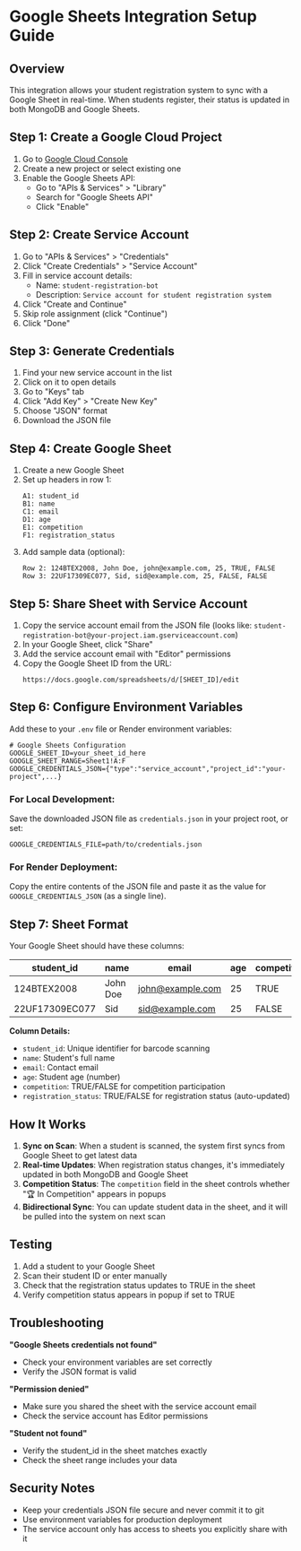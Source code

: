 # Google Sheets Integration Setup Guide

## Overview
This integration allows your student registration system to sync with a Google Sheet in real-time. When students register, their status is updated in both MongoDB and Google Sheets.

## Step 1: Create a Google Cloud Project

1. Go to [Google Cloud Console](https://console.cloud.google.com)
2. Create a new project or select existing one
3. Enable the Google Sheets API:
   - Go to "APIs & Services" > "Library"
   - Search for "Google Sheets API"
   - Click "Enable"

## Step 2: Create Service Account

1. Go to "APIs & Services" > "Credentials"
2. Click "Create Credentials" > "Service Account"
3. Fill in service account details:
   - Name: `student-registration-bot`
   - Description: `Service account for student registration system`
4. Click "Create and Continue"
5. Skip role assignment (click "Continue")
6. Click "Done"

## Step 3: Generate Credentials

1. Find your new service account in the list
2. Click on it to open details
3. Go to "Keys" tab
4. Click "Add Key" > "Create New Key"
5. Choose "JSON" format
6. Download the JSON file

## Step 4: Create Google Sheet

1. Create a new Google Sheet
2. Set up headers in row 1:
   ```
   A1: student_id
   B1: name
   C1: email
   D1: age
   E1: competition
   F1: registration_status
   ```
3. Add sample data (optional):
   ```
   Row 2: 124BTEX2008, John Doe, john@example.com, 25, TRUE, FALSE
   Row 3: 22UF17309EC077, Sid, sid@example.com, 25, FALSE, FALSE
   ```

## Step 5: Share Sheet with Service Account

1. Copy the service account email from the JSON file (looks like: `student-registration-bot@your-project.iam.gserviceaccount.com`)
2. In your Google Sheet, click "Share"
3. Add the service account email with "Editor" permissions
4. Copy the Google Sheet ID from the URL:
   ```
   https://docs.google.com/spreadsheets/d/[SHEET_ID]/edit
   ```

## Step 6: Configure Environment Variables

Add these to your `.env` file or Render environment variables:

```env
# Google Sheets Configuration
GOOGLE_SHEET_ID=your_sheet_id_here
GOOGLE_SHEET_RANGE=Sheet1!A:F
GOOGLE_CREDENTIALS_JSON={"type":"service_account","project_id":"your-project",...}
```

### For Local Development:
Save the downloaded JSON file as `credentials.json` in your project root, or set:
```env
GOOGLE_CREDENTIALS_FILE=path/to/credentials.json
```

### For Render Deployment:
Copy the entire contents of the JSON file and paste it as the value for `GOOGLE_CREDENTIALS_JSON` (as a single line).

## Step 7: Sheet Format

Your Google Sheet should have these columns:

| student_id | name | email | age | competition | registration_status |
|------------|------|-------|-----|-------------|-------------------|
| 124BTEX2008 | John Doe | john@example.com | 25 | TRUE | FALSE |
| 22UF17309EC077 | Sid | sid@example.com | 25 | FALSE | FALSE |

**Column Details:**
- `student_id`: Unique identifier for barcode scanning
- `name`: Student's full name
- `email`: Contact email
- `age`: Student age (number)
- `competition`: TRUE/FALSE for competition participation
- `registration_status`: TRUE/FALSE for registration status (auto-updated)

## How It Works

1. **Sync on Scan**: When a student is scanned, the system first syncs from Google Sheet to get latest data
2. **Real-time Updates**: When registration status changes, it's immediately updated in both MongoDB and Google Sheet
3. **Competition Status**: The `competition` field in the sheet controls whether "🏆 In Competition" appears in popups
4. **Bidirectional Sync**: You can update student data in the sheet, and it will be pulled into the system on next scan

## Testing

1. Add a student to your Google Sheet
2. Scan their student ID or enter manually
3. Check that the registration status updates to TRUE in the sheet
4. Verify competition status appears in popup if set to TRUE

## Troubleshooting

**"Google Sheets credentials not found"**
- Check your environment variables are set correctly
- Verify the JSON format is valid

**"Permission denied"**
- Make sure you shared the sheet with the service account email
- Check the service account has Editor permissions

**"Student not found"**
- Verify the student_id in the sheet matches exactly
- Check the sheet range includes your data

## Security Notes

- Keep your credentials JSON file secure and never commit it to git
- Use environment variables for production deployment
- The service account only has access to sheets you explicitly share with it
